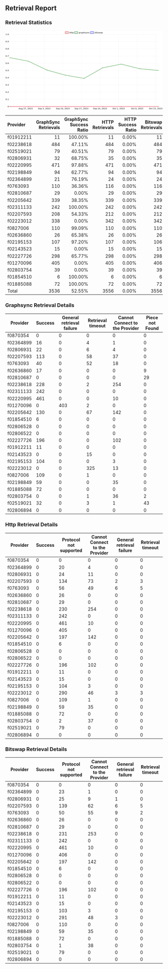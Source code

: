 ## Retrieval Report
### Retrieval Statistics
<img src="https://raw.githubusercontent.com/data-preservation-programs/filplus-checker-assets/main/filecoin-project/filecoin-plus-large-datasets/issues/2115/1697422028260.png"/>

| Provider  | GraphSync Retrievals | GraphSync Success Ratio | HTTP Retrievals | HTTP Success Ratio | Bitswap Retrievals | Bitswap Success Ratio |
| :-------- | -------------------: | ----------------------: | --------------: | -----------------: | -----------------: | --------------------: |
| f01912211 |                   11 |                 100.00% |              11 |              0.00% |                 11 |                 0.00% |
| f02238618 |                  484 |                  47.11% |             484 |              0.00% |                484 |                 0.00% |
| f02519021 |                   79 |                  40.51% |              79 |              0.00% |                 79 |                 0.00% |
| f02806931 |                   32 |                  68.75% |              35 |              0.00% |                 35 |                 0.00% |
| f02220995 |                  471 |                  97.88% |             471 |              0.00% |                471 |                 0.00% |
| f02198849 |                   94 |                  62.77% |              94 |              0.00% |                 94 |                 0.00% |
| f02364899 |                   21 |                  76.19% |              24 |              0.00% |                 24 |                 0.00% |
| f0763093  |                  110 |                  36.36% |             116 |              0.00% |                116 |                 0.00% |
| f02810687 |                   29 |                   0.00% |              29 |              0.00% |                 29 |                 0.00% |
| f02205642 |                  339 |                  38.35% |             339 |              0.00% |                339 |                 0.00% |
| f02311133 |                  242 |                 100.00% |             242 |              0.00% |                242 |                 0.00% |
| f02207593 |                  208 |                  54.33% |             212 |              0.00% |                212 |                 0.00% |
| f02223012 |                  338 |                   0.00% |             342 |              0.00% |                342 |                 0.00% |
| f0827006  |                  110 |                  99.09% |             110 |              0.00% |                110 |                 0.00% |
| f02636860 |                   26 |                  65.38% |              26 |              0.00% |                 26 |                 0.00% |
| f02195153 |                  107 |                  97.20% |             107 |              0.00% |                106 |                 0.00% |
| f02143523 |                   15 |                   0.00% |              15 |              0.00% |                 15 |                 0.00% |
| f02227726 |                  298 |                  65.77% |             298 |              0.00% |                298 |                 0.00% |
| f01270096 |                  405 |                   0.00% |             405 |              0.00% |                406 |                 0.00% |
| f02803754 |                   39 |                   0.00% |              39 |              0.00% |                 39 |                 0.00% |
| f01854510 |                    6 |                 100.00% |               6 |              0.00% |                  6 |                 0.00% |
| f01885088 |                   72 |                 100.00% |              72 |              0.00% |                 72 |                 0.00% |
| Total     |                 3536 |                  52.55% |            3556 |              0.00% |               3556 |                 0.00% |

### Graphsync Retrieval Details
| Provider  | Success | General retrieval failure | Retrieval timeout | Cannot Connect to the Provider | Piece not Found |
| --------- | ------- | ------------------------- | ----------------- | ------------------------------ | --------------- |
| f0870354  | 0       | 0                         | 0                 | 0                              | 0               |
| f02364899 | 16      | 0                         | 4                 | 1                              | 0               |
| f02806931 | 22      | 0                         | 6                 | 4                              | 0               |
| f02207593 | 113     | 0                         | 58                | 37                             | 0               |
| f0763093  | 40      | 0                         | 52                | 18                             | 0               |
| f02636860 | 17      | 0                         | 0                 | 0                              | 9               |
| f02810687 | 0       | 0                         | 0                 | 0                              | 29              |
| f02238618 | 228     | 0                         | 2                 | 254                            | 0               |
| f02311133 | 242     | 0                         | 0                 | 0                              | 0               |
| f02220995 | 461     | 0                         | 0                 | 10                             | 0               |
| f01270096 | 0       | 403                       | 2                 | 0                              | 0               |
| f02205642 | 130     | 0                         | 67                | 142                            | 0               |
| f01854510 | 6       | 0                         | 0                 | 0                              | 0               |
| f02806528 | 0       | 0                         | 0                 | 0                              | 0               |
| f02806522 | 0       | 0                         | 0                 | 0                              | 0               |
| f02227726 | 196     | 0                         | 0                 | 102                            | 0               |
| f01912211 | 11      | 0                         | 0                 | 0                              | 0               |
| f02143523 | 0       | 0                         | 15                | 0                              | 0               |
| f02195153 | 104     | 0                         | 0                 | 3                              | 0               |
| f02223012 | 0       | 0                         | 325               | 13                             | 0               |
| f0827006  | 109     | 0                         | 1                 | 0                              | 0               |
| f02198849 | 59      | 0                         | 0                 | 35                             | 0               |
| f01885088 | 72      | 0                         | 0                 | 0                              | 0               |
| f02803754 | 0       | 0                         | 1                 | 36                             | 2               |
| f02519021 | 32      | 0                         | 3                 | 1                              | 43              |
| f02806894 | 0       | 0                         | 0                 | 0                              | 0               |

### Http Retrieval Details
| Provider  | Success | Protocol not supported | Cannot Connect to the Provider | General retrieval failure | Retrieval timeout |
| --------- | ------- | ---------------------- | ------------------------------ | ------------------------- | ----------------- |
| f0870354  | 0       | 0                      | 0                              | 0                         | 0                 |
| f02364899 | 0       | 20                     | 4                              | 0                         | 0                 |
| f02806931 | 0       | 24                     | 11                             | 0                         | 0                 |
| f02207593 | 0       | 134                    | 73                             | 2                         | 3                 |
| f0763093  | 0       | 56                     | 49                             | 6                         | 5                 |
| f02636860 | 0       | 26                     | 0                              | 0                         | 0                 |
| f02810687 | 0       | 29                     | 0                              | 0                         | 0                 |
| f02238618 | 0       | 230                    | 254                            | 0                         | 0                 |
| f02311133 | 0       | 242                    | 0                              | 0                         | 0                 |
| f02220995 | 0       | 461                    | 10                             | 0                         | 0                 |
| f01270096 | 0       | 405                    | 0                              | 0                         | 0                 |
| f02205642 | 0       | 197                    | 142                            | 0                         | 0                 |
| f01854510 | 0       | 6                      | 0                              | 0                         | 0                 |
| f02806528 | 0       | 0                      | 0                              | 0                         | 0                 |
| f02806522 | 0       | 0                      | 0                              | 0                         | 0                 |
| f02227726 | 0       | 196                    | 102                            | 0                         | 0                 |
| f01912211 | 0       | 11                     | 0                              | 0                         | 0                 |
| f02143523 | 0       | 15                     | 0                              | 0                         | 0                 |
| f02195153 | 0       | 104                    | 3                              | 0                         | 0                 |
| f02223012 | 0       | 290                    | 46                             | 3                         | 3                 |
| f0827006  | 0       | 109                    | 1                              | 0                         | 0                 |
| f02198849 | 0       | 59                     | 35                             | 0                         | 0                 |
| f01885088 | 0       | 72                     | 0                              | 0                         | 0                 |
| f02803754 | 0       | 2                      | 37                             | 0                         | 0                 |
| f02519021 | 0       | 79                     | 0                              | 0                         | 0                 |
| f02806894 | 0       | 0                      | 0                              | 0                         | 0                 |

### Bitswap Retrieval Details
| Provider  | Success | Protocol not supported | Cannot Connect to the Provider | General retrieval failure | Retrieval timeout |
| --------- | ------- | ---------------------- | ------------------------------ | ------------------------- | ----------------- |
| f0870354  | 0       | 0                      | 0                              | 0                         | 0                 |
| f02364899 | 0       | 23                     | 1                              | 0                         | 0                 |
| f02806931 | 0       | 25                     | 9                              | 1                         | 0                 |
| f02207593 | 0       | 139                    | 62                             | 6                         | 5                 |
| f0763093  | 0       | 50                     | 55                             | 9                         | 2                 |
| f02636860 | 0       | 26                     | 0                              | 0                         | 0                 |
| f02810687 | 0       | 29                     | 0                              | 0                         | 0                 |
| f02238618 | 0       | 231                    | 253                            | 0                         | 0                 |
| f02311133 | 0       | 242                    | 0                              | 0                         | 0                 |
| f02220995 | 0       | 461                    | 10                             | 0                         | 0                 |
| f01270096 | 0       | 406                    | 0                              | 0                         | 0                 |
| f02205642 | 0       | 197                    | 142                            | 0                         | 0                 |
| f01854510 | 0       | 6                      | 0                              | 0                         | 0                 |
| f02806528 | 0       | 0                      | 0                              | 0                         | 0                 |
| f02806522 | 0       | 0                      | 0                              | 0                         | 0                 |
| f02227726 | 0       | 196                    | 102                            | 0                         | 0                 |
| f01912211 | 0       | 11                     | 0                              | 0                         | 0                 |
| f02143523 | 0       | 15                     | 0                              | 0                         | 0                 |
| f02195153 | 0       | 103                    | 3                              | 0                         | 0                 |
| f02223012 | 0       | 291                    | 48                             | 3                         | 0                 |
| f0827006  | 0       | 110                    | 0                              | 0                         | 0                 |
| f02198849 | 0       | 59                     | 35                             | 0                         | 0                 |
| f01885088 | 0       | 72                     | 0                              | 0                         | 0                 |
| f02803754 | 0       | 1                      | 38                             | 0                         | 0                 |
| f02519021 | 0       | 79                     | 0                              | 0                         | 0                 |
| f02806894 | 0       | 0                      | 0                              | 0                         | 0                 |
